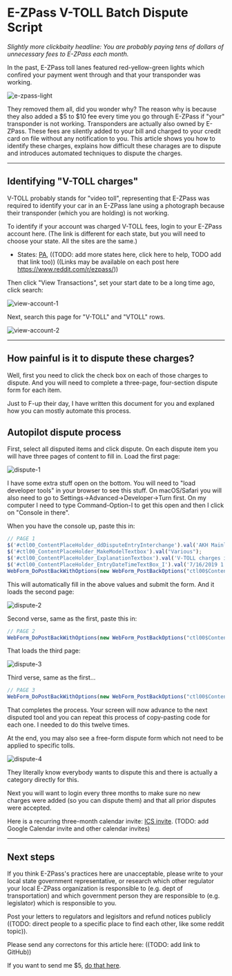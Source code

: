 # E-ZPass V-TOLL Batch Dispute Script

*Slightly more clickbaity headline: You are probably paying tens of dollars of unnecessary fees to E-ZPass each month.*

In the past, E-ZPass toll lanes featured red-yellow-green lights which confired your payment went through and that your transponder was working.

![e-zpass-light](assets/e-zpass-light.jpg)

They removed them all, did you wonder why? The reason why is because they also added a \$5 to \$10 fee every time you go through E-ZPass if "your" transponder is not working. Transponders are actually also owned by E-ZPass. These fees are silently added to your bill and charged to your credit card on file without any notification to you. This article shows you how to identify these charges, explains how difficult these charages are to dispute and introduces automated techniques to dispute the charges.

---

## Identifying "V-TOLL charges"

V-TOLL probably stands for "video toll", representing that E-ZPass was required to identify your car in an E-ZPass lane using a photograph because their transponder (which you are holding) is not working.

To identify if your account was charged V-TOLL fees, login to your E-ZPass account here. (The link is different for each state, but you will need to choose your state. All the sites are the same.)

* States: [PA](http://ezpass.csc.paturnpike.com), ((TODO: add more states here, click here to help, TODO add that link too)) ((Links may be available on each post here https://www.reddit.com/r/ezpass/))

Then click "View Transactions", set your start date to be a long time ago, click search:

![view-account-1](assets/view-account-1.png)

Next, search this page for "V-TOLL" and "VTOLL" rows.

![view-account-2](assets/view-account-2.png)

---

## How painful is it to dispute these charges?

Well, first you need to click the check box on each of those charges to dispute. And you will need to complete a three-page, four-section dispute form for each item.

Just to F-up their day, I have written this document for you and explaned how you can mostly automate this process.

## Autopilot dispute process

First, select all disputed items and click dispute. On each dispute item you will have three pages of content to fill in. Load the first page:

![dispute-1](assets/dispute-1.png)

I have some extra stuff open on the bottom. You will need to "load developer tools" in your browser to see this stuff. On macOS/Safari you will also need to go to Settings->Advanced->Developer->Turn first. On my computer I need to type Command-Option-I to get this open and then I click on "Console in there".

When you have the console up, paste this in:

```javascript
// PAGE 1
$('#ctl00_ContentPlaceHolder_ddDisputeEntryInterchange').val('AKH Mainline');
$('#ctl00_ContentPlaceHolder_MakeModelTextbox').val("Various");
$('#ctl00_ContentPlaceHolder_ExplanationTextbox').val('V-TOLL charges indicate that my E-Z Pass transponder, which is property of E-Z pass, is not functioning properly. I do not consent to these charges.');
$('#ctl00_ContentPlaceHolder_EntryDateTimeTextBox_I').val('7/16/2019 1:00 AM');
WebForm_DoPostBackWithOptions(new WebForm_PostBackOptions("ctl00$ContentPlaceHolder$lbDisputeReview", "", true, "", "", false, true));
```

This will automatically fill in the above values and submit the form. And it loads the second page:

![dispute-2](assets/dispute-2.png)

Second verse, same as the first, paste this in:

```javascript
// PAGE 2 
WebForm_DoPostBackWithOptions(new WebForm_PostBackOptions("ctl00$ContentPlaceHolder$lbDisputeSubmit", "", true, "", "", false, true));
```

That loads the third page:

![dispute-3](assets/dispute-3.png)

Third verse, same as the first...

```javascript
// PAGE 3
WebForm_DoPostBackWithOptions(new WebForm_PostBackOptions("ctl00$ContentPlaceHolder$lbDisputeSuccessOK", "", true, "", "", false, true));
```

That completes the process. Your screen will now advance to the next disputed tool and you can repeat this process of copy-pasting code for each one. I needed to do this twelve times.

At the end, you may also see a free-form dispute form which not need to be applied to specific tolls.

![dispute-4](assets/dispute-4.png)

They literally know everybody wants to dispute this and there is actually a category directly for this.

Next you will want to login every three months to make sure no new charges were added (so you can dispute them) and that all prior disputes were accepted.

Here is a recurring three-month calendar invite: [ICS invite](event.ics). (TODO: add Google Calendar invite and other calendar invites)

---

## Next steps

If you think E-ZPass's practices here are unacceptable, please write to your local state government representative, or research which other regulator your local E-ZPass organization is responsible to (e.g. dept of transportation) and which government person they are responsible to (e.g. legislator) which is responsible to you.

Post your letters to regulators and legisltors and refund notices publicly ((TODO: direct people to a specific place to find each other, like some reddit topic)).

Please send any correctons for this article here: ((TODO: add link to GitHub))

If you want to send me $5, [do that here](https://www.paypal.me/fulldecent/5usd).